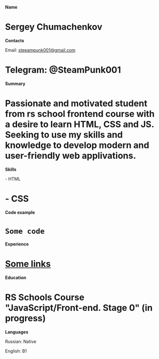 **Name** 

Sergey Chumachenkov
==========

**Contacts**

Email: steeampunk001@gmail.com

Telegram: @SteamPunk001
==========

**Summary**

Passionate and motivated student from rs school frontend course with a desire to learn HTML, CSS and JS. Seeking to use my skills and knowledge to develop modern and user-friendly web applivations.
==========

**Skills**

\- HTML

\- CSS
==========

**Code example**

`Some code`
==========

**Experience**

[Some links]("google.com")
==========

**Education**

RS Schools Course "JavaScript/Front-end. Stage 0" (in progress)
==========

**Languages**

Russian: Native

English: B1